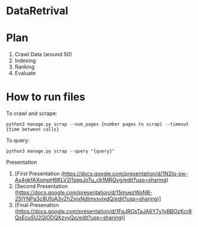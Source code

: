 # DataRetrival

# Plan

1. Crawl Data (around 50)
2. Indexing
3. Ranking
4. Evaluate


# How to run files

To crawl and scrape:
```
python3 manage.py scrap --num_pages {number pages to scrap} --timeout {time between calls}
```

To query:
```
python3 manage.py scrap --query "{query}"
```

Presentation

1. [First Presentation (https://docs.google.com/presentation/d/1N2Iq-sw-Ax4gkfAXompH6KLV2l1zepJoTu_cb1MRQyg/edit?usp=sharing)
2. [Second Presentation (https://docs.google.com/presentation/d/15muezWoNB-25IYNPa3c8UfoA3vZhZnixNdImysvIxdQ/edit?usp=sharing)]
3. [Final Presenation (https://docs.google.com/presentation/d/1FqJROsTaJA6Y7y1yBBOzKcr8QsEcuSU2QjODQXzvvQo/edit?usp=sharing)]
